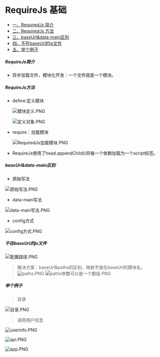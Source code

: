 # RequireJs 基础

* [一、RequiredJs 简介](#RequireJs简介)
* [二、RequiredJs 方法](#RequireJs方法)  
* [三、baseUrl&data-main区别](#baseUrl&data-main区别) 
* [四、不在baseUrl的js文件](#不在baseUrl的js文件) 
* [五、举个例子](#举个例子) 
 ##### RequireJs简介

   * 异步加载文件，模块化开发：一个文件就是一个模块。
  
 ##### RequireJs方法
   * define:定义模块
   
      ![模块定义.PNG](模块定义.PNG)
      
      ![定义对象.PNG](定义对象.PNG)
      
   * require：加载模块 
   
      ![RequiredJs加载模块.PNG](RequiredJs加载模块.PNG)
   * RequireJs使用了head.appendChild()将每一个依赖加载为一个script标签。
   
 ##### baseUrl&data-main区别  
   * 原始写法
   
   ![原始写法.PNG](原始写法.PNG)
   * data-main写法
   
   ![data-main写法.PNG](data-main写法.PNG)
   * config方式
   
   ![config方式.PNG](config方式.PNG)
   
  ##### 不在baseUrl的js文件

   ![配置路径.PNG](配置路径.PNG)
 > 解决方案：baseUrl&paths的区别，映射不放在baseUrl的模块名。
  ![paths.PNG](paths.PNG) 
  ![paths参数可以是一个数组.PNG](paths参数可以是一个数组.PNG)
 
  ##### 举个例子
 > 目录
 
  ![目录.PNG](目录.PNG) 
  
 > 调用用户信息
 
  ![userinfo.PNG](userinfo.PNG) 
  
  ![api.PNG](api.PNG) 
   
  ![app.PNG](app.PNG) 
    
 
